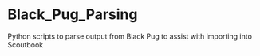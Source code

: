 # Black_Pug_Parsing
Python scripts to parse output from Black Pug to assist with importing into Scoutbook
